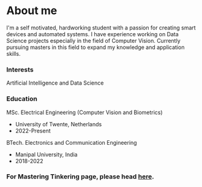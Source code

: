 # About me
I'm a self motivated, hardworking student with a passion for creating smart devices and automated systems. I have experience working on Data Science projects especially in the field of Computer Vision. Currently pursuing masters in this field to expand my knowledge and application skills.

### Interests
Artificial Intelligence and Data Science

### Education
MSc. Electrical Engineering (Computer Vision and Biometrics)
- University of Twente, Netherlands
- 2022-Present

BTech. Electronics and Communication Engineering
- Manipal University, India
- 2018-2022

### For Mastering Tinkering page, please head [here](tinkering.html). 
